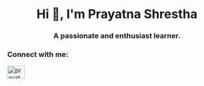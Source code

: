 <h1 align="center">Hi 👋, I'm Prayatna Shrestha</h1>
<h3 align="center">A passionate and enthusiast learner.</h3>

<h3 align="left">Connect with me:</h3>
<p align="left">
<a href="https://linkedin.com/in/prayatna shrestha" target="blank"><img align="center" src="https://raw.githubusercontent.com/rahuldkjain/github-profile-readme-generator/master/src/images/icons/Social/linked-in-alt.svg" alt="prayatna shrestha" height="30" width="40" /></a>
</p>
